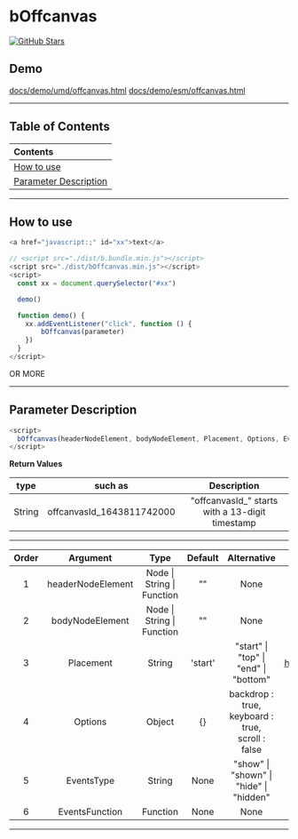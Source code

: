 # bOffcanvas

<a href="https://github.com/ZhangChengLin/b-components" target="_blank"><img alt="GitHub Stars" title="GitHub Stars" src="https://img.shields.io/github/stars/ZhangChengLin/b-components.svg?style=social"></a>

## Demo

[docs/demo/umd/offcanvas.html](../demo/umd/offcanvas.html)
[docs/demo/esm/offcanvas.html](../demo/esm/offcanvas.html)

---

## Table of Contents

| Contents                                        |
|:------------------------------------------------|
| [How to use](#how-to-use)                       |
| [Parameter Description](#parameter-description) |

---

## How to use

```javascript
<a href="javascript:;" id="xx">text</a>

// <script src="./dist/b.bundle.min.js"></script>
<script src="./dist/bOffcanvas.min.js"></script>
<script>
  const xx = document.querySelector("#xx")

  demo()

  function demo() {
    xx.addEventListener("click", function () {
        bOffcanvas(parameter)
    })
  }
</script>
```

OR MORE


---

## Parameter Description

```javascript
<script>
  bOffcanvas(headerNodeElement, bodyNodeElement, Placement, Options, EventsType, EventsFunction)
</script>
```

**Return Values**

|  type  |          such as          |                   Description                   |
|:------:|:-------------------------:|:-----------------------------------------------:|
| String | offcanvasId_1643811742000 | "offcanvasId_" starts with a 13-digit timestamp |

---

| Order |     Argument      |                Type                | Default |                       Alternative                        |                            Description                            |
|:-----:|:-----------------:|:----------------------------------:|:-------:|:--------------------------------------------------------:|:-----------------------------------------------------------------:|
|   1   | headerNodeElement | Node &#124; String &#124; Function |   ""    |                           None                           |           h5.offcanvas-title The content of the element           |
|   2   |  bodyNodeElement  | Node &#124; String &#124; Function |   ""    |                           None                           |           div.offcanvas-body The content of the element           |
|   3   |     Placement     |               String               | 'start' |    "start" &#124; "top" &#124; "end" &#124; "bottom"     | https://getbootstrap.com/docs/5.1/components/offcanvas/#placement |
|   4   |      Options      |               Object               |   {}    | backdrop : true,<br/>keyboard : true,<br/>scroll : false |  https://getbootstrap.com/docs/5.1/components/offcanvas/#options  |
|   5   |    EventsType     |               String               |  None   |   "show" &#124; "shown" &#124; "hide" &#124; "hidden"    |  https://getbootstrap.com/docs/5.1/components/offcanvas/#events   |
|   6   |  EventsFunction   |              Function              |  None   |                           None                           |  https://getbootstrap.com/docs/5.1/components/offcanvas/#events   |

---
